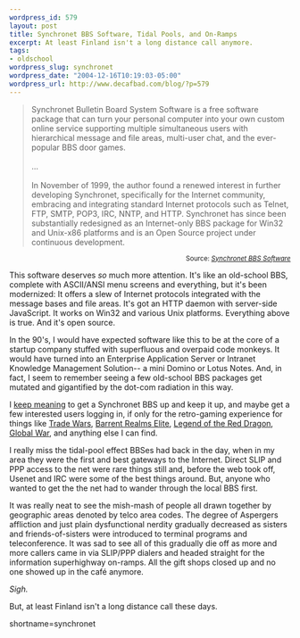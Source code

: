 ```yaml
--- 
wordpress_id: 579
layout: post
title: Synchronet BBS Software, Tidal Pools, and On-Ramps
excerpt: At least Finland isn't a long distance call anymore.
tags: 
- oldschool
wordpress_slug: synchronet
wordpress_date: "2004-12-16T10:19:03-05:00"
wordpress_url: http://www.decafbad.com/blog/?p=579
---
```

<blockquote>Synchronet Bulletin Board System Software is a free software package that can turn your personal computer into your own custom online service supporting multiple simultaneous users with hierarchical message and file areas, multi-user chat, and the ever-popular BBS door games.
<br /><br />
...
<br /><br />
In November of 1999, the author found a renewed interest in further developing Synchronet, specifically for the Internet community, embracing and integrating standard Internet protocols such as Telnet, FTP, SMTP, POP3, IRC, NNTP, and HTTP. Synchronet has since been substantially redesigned as an Internet-only BBS package for Win32 and Unix-x86 platforms and is an Open Source project under continuous development.</blockquote>
<div align="right"><small>Source: <cite><a href="http://www.synchro.net/">Synchronet BBS Software</a></cite></small></div>

This software deserves *so* much more attention.  It's like an old-school BBS, complete with ASCII/ANSI menu screens and everything, but it's been modernized:  It offers a slew of Internet protocols integrated with the message bases and file areas.  It's got an HTTP daemon with server-side JavaScript.  It works on Win32 and various Unix platforms.  Everything above is true.  And it's open source.

In the 90's, I would have expected software like this to be at the core of a startup company stuffed with superfluous and overpaid code monkeys.  It would have turned into an Enterprise Application Server or Intranet Knowledge Management Solution-- a mini Domino or Lotus Notes.  And, in fact, I seem to remember seeing a few old-school BBS packages get mutated and gigantified by the dot-com radiation in this way.

I [keep meaning](http://www.decafbad.com/blog/2002/02/15/ooooai) to get a Synchronet BBS up and keep it up, and maybe get a few interested users logging in, if only for the retro-gaming experience for things like [Trade Wars](http://www.eisonline.com/TradeWars/), [Barrent Realms Elite](http://www.johndaileysoftware.com/products/bbsdoors/barrenrealmselite/index.asp), [Legend of the Red Dragon](http://www.gameport.com/bbs/lord.html), [Global War](http://www.johndaileysoftware.com/products/bbsdoors/globalwar/), and anything else I can find.

I really miss the tidal-pool effect BBSes had back in the day, when in my area they were the first and best gateways to the Internet.  Direct SLIP and PPP access to the net were rare things still and, before the web took off, Usenet and IRC were some of the best things around.  But, anyone who wanted to get the the net had to wander through the local BBS first.  

It was really neat to see the mish-mash of people all drawn together by geographic areas denoted by telco area codes.  The degree of Aspergers affliction and just plain dysfunctional nerdity gradually decreased as sisters and friends-of-sisters were introduced to terminal programs and teleconference.  It was sad to see all of this gradually die off as more and more callers came in via SLIP/PPP dialers and headed straight for the information superhighway on-ramps.  All the gift shops closed up and no one showed up in the caf&#233; anymore.

*Sigh.*

But, at least Finland isn't a long distance call these days.
<!--more-->
shortname=synchronet
